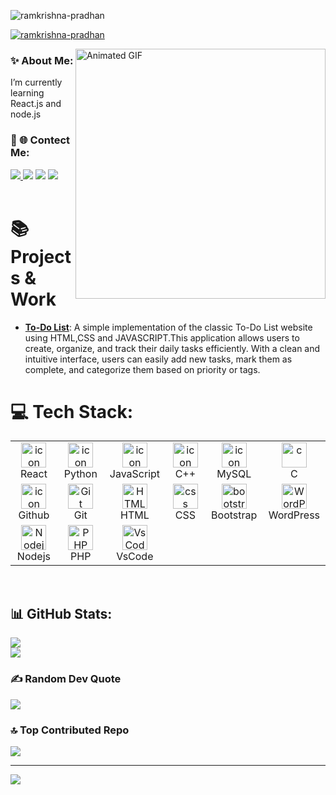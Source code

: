 <p align="left"> <img src="https://komarev.com/ghpvc/?username=ramkrishna-pradhan&label=Profile%20views&color=0e75b6&style=flat" alt="ramkrishna-pradhan" /> </p>
<p align="left"> <a href="https://github.com/ryo-ma/github-profile-trophy"><img src="https://github-profile-trophy.vercel.app/?username=ramkrishna-pradhan" alt="ramkrishna-pradhan" /></a> </p>

<img 
src="https://camo.githubusercontent.com/4d9f5ecceb711eec6e2018f38a5677dc657c9738d4a65ba3b928c41c0a45b439/68747470733a2f2f6d69726f2e6d656469756d2e636f6d2f6d61782f313336302f302a37513379765349765f7430696f4a2d5a2e676966" alt="Animated GIF" width="400" align="right" >

<h3>✨ About Me:</h3>
 I’m currently learning React.js and node.js

<h3>💫 🌐 Contect Me:</h3>
<div>
<a href="https://facebook.com/https://www.facebook.com/profile.php?id=100081058921359"> <img src="https://img.shields.io/badge/Facebook-%231877F2.svg?logo=Facebook&logoColor=white"> </a>
 <a href="https://instagram.com/https://www.instagram.com/ramkrishnapradhan918/?hl=en"><img src="https://img.shields.io/badge/Instagram-%23E4405F.svg?logo=Instagram&logoColor=white"></a>
 <a href="https://linkedin.com/in/https://www.linkedin.com/in/ramkrishna-pradhan-85a85832b/"><img src="https://img.shields.io/badge/LinkedIn-%230077B5.svg?logo=linkedin&logoColor=white"></a>
 <a href="mailto:ramkrishnapradhan918@gmail.com"><img src="https://img.shields.io/badge/Email-D14836?logo=gmail&logoColor=white"></a>
</div><br>

#  📚 Projects & Work
- **[To-Do List](https://ramkrishna-pradhan.github.io/To-Do-List/)**: A simple implementation of the classic To-Do List website using HTML,CSS and JAVASCRIPT.This application allows users to create, organize, and track their daily tasks efficiently. With a clean and intuitive interface, users can easily add new tasks, mark them as complete, and categorize them based on priority or tags.



<h1> 💻 Tech Stack:</h1>
<table align="start">
  <tr>
    <td align="center" width="96">
        <img src="https://techstack-generator.vercel.app/react-icon.svg" alt="icon" width="40" height="40" />
      <br>React
    </td>
    <td align="center" width="96">
      <a href="https://www.python.org/">
        <img src="https://techstack-generator.vercel.app/python-icon.svg" alt="icon" width="40" height="40" />
      </a>
      <br>Python
    </td>
    <td align="center" width="96">
        <img src="https://techstack-generator.vercel.app/js-icon.svg" alt="icon" width="40" height="40" />
      <br>JavaScript
    </td>
    <td align="center" width="96">
        <img src="https://techstack-generator.vercel.app/cpp-icon.svg" alt="icon" width="40" height="40" />
      <br>C++
    </td>
    <td align="center" width="96">
        <img src="https://techstack-generator.vercel.app/mysql-icon.svg" alt="icon" width="40" height="40" />
      <br>MySQL
    </td>
    <td align="center" width="96">
         <img src="https://skillicons.dev/icons?i=c" width="40" height="40" alt="c" />
      <br>C
    </td>
  </tr>
  <tr>
    <td align="center" width="96">
        <img src="https://techstack-generator.vercel.app/github-icon.svg" alt="icon" width="40" height="40" />
      <br>Github
    </td>
    <td align="center" width="96"> 
        <img src="https://user-images.githubusercontent.com/25181517/192108372-f71d70ac-7ae6-4c0d-8395-51d8870c2ef0.png" width="40" height="40" alt="Git" />
      <br>Git
    </td>
    <td align="center"  width="96">
        <img src="https://skillicons.dev/icons?i=html" width="40" height="40" alt="HTML5" />
      <br>HTML
    </td>
    <td align="center" width="96">
        <img src="https://skillicons.dev/icons?i=css" width="40" height="40" alt="css" />
      <br>CSS
    </td>
    <td align="center"  width="96">
        <img src="https://skillicons.dev/icons?i=bootstrap" width="40" height="40" alt="bootstrap" />
      <br>Bootstrap
    </td>
       <td align="center" width="96">
        <img src="https://skillicons.dev/icons?i=wordpress" width="40" height="40" alt="WordPress" />
      <br>WordPress
    </td>
   
  </tr>
 <tr>
        <td align="center" width="96">
        <img src="https://skillicons.dev/icons?i=nodejs" width="40" height="40" alt="Nodejs" />
      <br>Nodejs
      </td>
      </td>
    <td align="center" width="96">
        <img src="https://skillicons.dev/icons?i=php" width="40" height="40" alt="PHP" />
      <br>PHP
    </td>
            <td align="center" width="96">
        <img src="https://skillicons.dev/icons?i=vscode" width="40" height="40" alt="VsCode" />
      <br>VsCode
    </td>
 </tr>
</table>
<br>
 
## 📊 GitHub Stats:
![](https://github-readme-stats.vercel.app/api?username=Ramkrishna-Pradhan&theme=dark&hide_border=false&include_all_commits=false&count_private=false)<br/>
![](https://nirzak-streak-stats.vercel.app/?user=Ramkrishna-Pradhan&theme=dark&hide_border=false)<br/>

### ✍ Random Dev Quote
![](https://quotes-github-readme.vercel.app/api?type=horizontal&theme=radical)

### 🔝 Top Contributed Repo
![](https://github-contributor-stats.vercel.app/api?username=Ramkrishna-Pradhan&limit=5&theme=dark&combine_all_yearly_contributions=true)

---
[![](https://visitcount.itsvg.in/api?id=Ramkrishna-Pradhan&icon=0&color=0)](https://visitcount.itsvg.in)

<!-- Proudly created with GPRM ( https://gprm.itsvg.in ) -->
